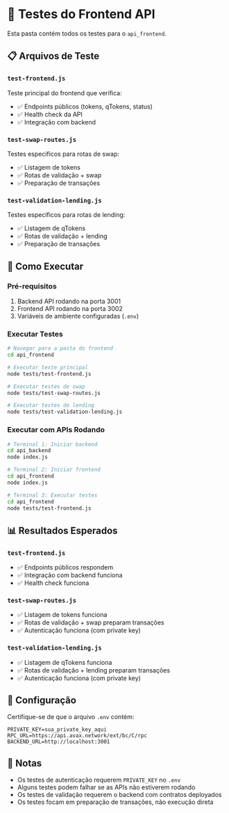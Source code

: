 # 🧪 Testes do Frontend API

Esta pasta contém todos os testes para o `api_frontend`.

## 📋 Arquivos de Teste

### `test-frontend.js`
Teste principal do frontend que verifica:
- ✅ Endpoints públicos (tokens, qTokens, status)
- ✅ Health check da API
- ✅ Integração com backend

### `test-swap-routes.js`
Testes específicos para rotas de swap:
- ✅ Listagem de tokens
- ✅ Rotas de validação + swap
- ✅ Preparação de transações

### `test-validation-lending.js`
Testes específicos para rotas de lending:
- ✅ Listagem de qTokens
- ✅ Rotas de validação + lending
- ✅ Preparação de transações

## 🚀 Como Executar

### Pré-requisitos
1. Backend API rodando na porta 3001
2. Frontend API rodando na porta 3002
3. Variáveis de ambiente configuradas (`.env`)

### Executar Testes

```bash
# Navegar para a pasta do frontend
cd api_frontend

# Executar teste principal
node tests/test-frontend.js

# Executar testes de swap
node tests/test-swap-routes.js

# Executar testes de lending
node tests/test-validation-lending.js
```

### Executar com APIs Rodando

```bash
# Terminal 1: Iniciar backend
cd api_backend
node index.js

# Terminal 2: Iniciar frontend
cd api_frontend
node index.js

# Terminal 3: Executar testes
cd api_frontend
node tests/test-frontend.js
```

## 📊 Resultados Esperados

### `test-frontend.js`
- ✅ Endpoints públicos respondem
- ✅ Integração com backend funciona
- ✅ Health check funciona

### `test-swap-routes.js`
- ✅ Listagem de tokens funciona
- ✅ Rotas de validação + swap preparam transações
- ✅ Autenticação funciona (com private key)

### `test-validation-lending.js`
- ✅ Listagem de qTokens funciona
- ✅ Rotas de validação + lending preparam transações
- ✅ Autenticação funciona (com private key)

## 🔧 Configuração

Certifique-se de que o arquivo `.env` contém:

```env
PRIVATE_KEY=sua_private_key_aqui
RPC_URL=https://api.avax.network/ext/bc/C/rpc
BACKEND_URL=http://localhost:3001
```

## 📝 Notas

- Os testes de autenticação requerem `PRIVATE_KEY` no `.env`
- Alguns testes podem falhar se as APIs não estiverem rodando
- Os testes de validação requerem o backend com contratos deployados
- Os testes focam em preparação de transações, não execução direta
